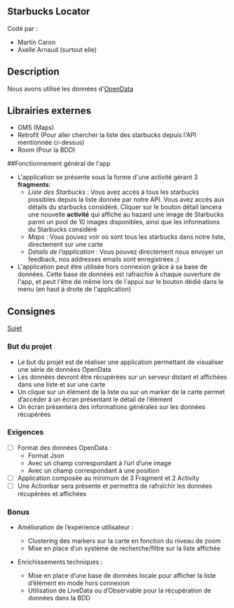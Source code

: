 
## Starbucks Locator
  
Codé par :   
 - Martin Caron
 - Axelle Arnaud (surtout elle)

## Description  
  
Nous avons utilisé les données d'[OpenData](https://data.opendatasoft.com/explore/dataset/all-starbucks-locations-in-the-world%40public-us/table/)
  
## Librairies externes  
  
- GMS (Maps)
- Retrofit (Pour aller chercher la liste des starbucks depuis l'API mentionnée ci-dessus)
- Room (Pour la BDD)

##Fonctionnement général de l'app

- L'application se présente sous la forme d'une activité gérant 3 **fragments**:
	- *Liste des Starbucks* : Vous avez accès à tous les starbucks possibles depuis la liste donnée par notre API. Vous avez accès aux détails du starbucks considéré. Cliquer sur le bouton détail lancera une nouvelle **activité** qui affiche au hazard une image de Starbucks parmi un pool de 10 images disponibles, ainsi que les informations du Starbucks considéré
	- *Maps* : Vous pouvez voir où sont tous les starbucks dans notre liste, directement sur une carte 
	- *Détails de l'application* : Vous pouvez directement nous envoyer un feedback, nos addresses emails sont enregistrées ;)
- L'application peut être utilisée hors connexion grâce à sa base de données. Cette base de données est rafraichie à chaque ouverture de l'app, et peut l'être de même lors de l'appui sur le bouton dédié dans le menu (en haut à droite de l'application)
  
## Consignes  
  
[Sujet](https://docs.google.com/presentation/d/1mwu2xx7_qfCZDfsRxseC94n7oBGYfhw-9xIftaTDbzk/edit#slide=id.p97)  
  
### But du projet  
  
 - Le but du projet est de réaliser une application permettant de visualiser une série de données OpenData  
 - Les données devront être récupérées sur un serveur distant et affichées dans une liste et sur une carte  
 - Un clique sur un élément de la liste ou sur un marker de la carte permet d’accéder à un écran présentant le détail de l’élément  
 - Un écran présentera des informations générales sur les données récupérées  
  
### Exigences    
- [ ] Format des données OpenData :   
	 - Format Json  
	 - Avec un champ correspondant à l’url d’une image  
	 - Avec un champ correspondant à une position  
 - [ ] Application composée au minimum de 3 Fragment et 2 Activity  
 - [ ] Une Actionbar sera présente et permettra de rafraîchir les données récupérées et affichées
 
 ### Bonus
 
 - Amélioration de l’expérience utilisateur :
    - Clustering des markers sur la carte en fonction du niveau de zoom
    - Mise en place d’un système de recherche/filtre sur la liste affichée
 
 - Enrichissements techniques :
    - Mise en place d’une base de données locale pour afficher la liste d’élément en mode hors connexion
    - Utilisation de LiveData ou d’Observable pour la récupération de données dans la BDD
 
